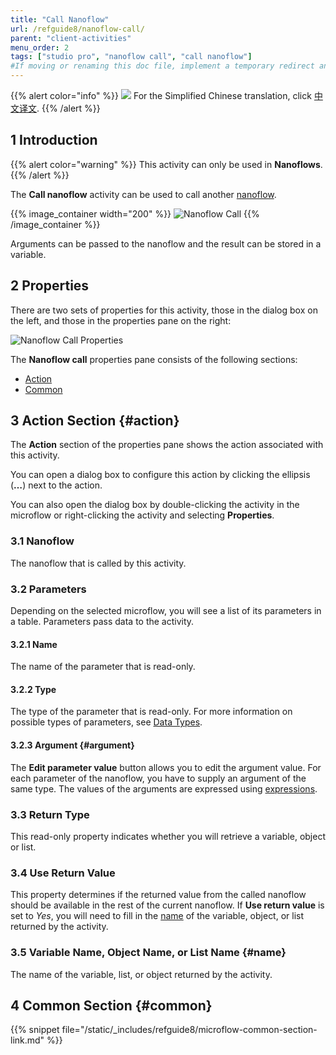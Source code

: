 ```yaml
---
title: "Call Nanoflow"
url: /refguide8/nanoflow-call/
parent: "client-activities"
menu_order: 2
tags: ["studio pro", "nanoflow call", "call nanoflow"]
#If moving or renaming this doc file, implement a temporary redirect and let the respective team know they should update the URL in the product. See Mapping to Products for more details.
---
```


{{% alert color="info" %}}
<img src="attachments/chinese-translation/china.png" style="display: inline-block; margin: 0" /> For the Simplified Chinese translation, click [中文译文](https://cdn.mendix.tencent-cloud.com/documentation/refguide8/nanoflow-call.pdf).
{{% /alert %}}

## 1 Introduction

{{% alert color="warning" %}}
This activity can only be used in **Nanoflows**.
{{% /alert %}}

The **Call nanoflow** activity can be used to call another [nanoflow](/refguide8/nanoflows/). 

{{% image_container width="200" %}}
![Nanoflow Call](/attachments/refguide8/modeling/application-logic/activities/client-activities/nanoflow-call/nanoflow-call.png)
{{% /image_container %}}

Arguments can be passed to the nanoflow and the result can be stored in a variable.

## 2 Properties

There are two sets of properties for this activity, those in the dialog box on the left, and those in the properties pane on the right:

![Nanoflow Call Properties](/attachments/refguide8/modeling/application-logic/activities/client-activities/nanoflow-call/nanoflow-call-properties.png)

The **Nanoflow call** properties pane consists of the following sections:

* [Action](#action)
* [Common](#common)

## 3 Action Section {#action}

The **Action** section of the properties pane shows the action associated with this activity.

You can open a dialog box to configure this action by clicking the ellipsis (**…**) next to the action.

You can also open the dialog box by double-clicking the activity in the microflow or right-clicking the activity and selecting **Properties**.

### 3.1 Nanoflow

The nanoflow that is called by this activity.

### 3.2 Parameters

Depending on the selected microflow, you will see a list of its parameters in a table. Parameters pass data to the activity. 

#### 3.2.1 Name

The name of the parameter that is read-only.

#### 3.2.2 Type

The type of the parameter that is read-only. For more information on possible types of parameters, see [Data Types](/refguide8/data-types/).

#### 3.2.3 Argument {#argument}

The **Edit parameter value** button allows you to edit the argument value. For each parameter of the nanoflow, you have to supply an argument of the same type. The values of the arguments are expressed using [expressions](/refguide8/expressions/).

### 3.3 Return Type

This read-only property indicates whether you will retrieve a variable, object or list. 

### 3.4 Use Return Value

This property determines if the returned value from the called nanoflow should be available in the rest of the current nanoflow. If **Use return value** is set to *Yes*, you will need to fill in the [name](#name) of the variable, object, or list returned by the activity.

### 3.5 Variable Name, Object Name, or List Name {#name}

The name of the variable, list, or object returned by the activity.

## 4 Common Section {#common}

{{% snippet file="/static/_includes/refguide8/microflow-common-section-link.md" %}}
